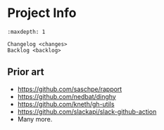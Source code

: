 # Project Info

```{toctree}
:maxdepth: 1

Changelog <changes>
Backlog <backlog>
```

## Prior art
- https://github.com/saschpe/rapport
- https://github.com/nedbat/dinghy
- https://github.com/kneth/gh-utils
- https://github.com/slackapi/slack-github-action
- Many more.
